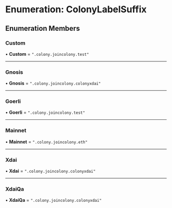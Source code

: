 # Enumeration: ColonyLabelSuffix

## Enumeration Members

### Custom

• **Custom** = ``".colony.joincolony.test"``

___

### Gnosis

• **Gnosis** = ``".colony.joincolony.colonyxdai"``

___

### Goerli

• **Goerli** = ``".colony.joincolony.test"``

___

### Mainnet

• **Mainnet** = ``".colony.joincolony.eth"``

___

### Xdai

• **Xdai** = ``".colony.joincolony.colonyxdai"``

___

### XdaiQa

• **XdaiQa** = ``".colony.joincolony.colonyxdai"``
